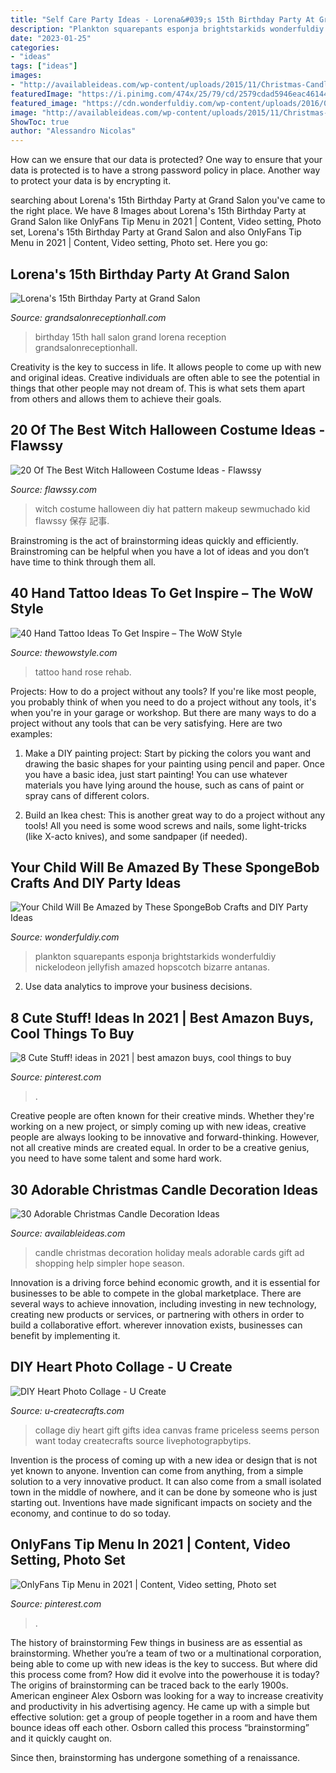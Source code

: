 ```yaml
---
title: "Self Care Party Ideas - Lorena&#039;s 15th Birthday Party At Grand Salon"
description: "Plankton squarepants esponja brightstarkids wonderfuldiy nickelodeon jellyfish amazed hopscotch bizarre antanas"
date: "2023-01-25"
categories:
- "ideas"
tags: ["ideas"]
images:
- "http://availableideas.com/wp-content/uploads/2015/11/Christmas-Candle-Decoration-24.jpg"
featuredImage: "https://i.pinimg.com/474x/25/79/cd/2579cdad5946eac46144540ad4e74ef5.jpg"
featured_image: "https://cdn.wonderfuldiy.com/wp-content/uploads/2016/02/plankton-toilet-paper-craft.jpg"
image: "http://availableideas.com/wp-content/uploads/2015/11/Christmas-Candle-Decoration-24.jpg"
ShowToc: true
author: "Alessandro Nicolas"
---
```



How can we ensure that our data is protected?
One way to ensure that your data is protected is to have a strong password policy in place. Another way to protect your data is by encrypting it.

	

		
searching about Lorena&#039;s 15th Birthday Party at Grand Salon you've came to the right place. We have 8 Images about Lorena&#039;s 15th Birthday Party at Grand Salon like OnlyFans Tip Menu in 2021 | Content, Video setting, Photo set, Lorena&#039;s 15th Birthday Party at Grand Salon and also OnlyFans Tip Menu in 2021 | Content, Video setting, Photo set. Here you go:
		
    
## Lorena&#039;s 15th Birthday Party At Grand Salon

<img loading=lazy src="https://www.grandsalonreceptionhall.com/wp-content/uploads/2014/01/Grand-Salon-Reception-Hall-Lorena-15th-Birthday-Party-20.jpg" onerror="this.onerror=null;this.src='https://tse1.mm.bing.net/th?id=OIP.B2kV7OoQ_mjzwrEorgWD0QHaD6&amp;pid=15.1';" alt="Lorena&#039;s 15th Birthday Party at Grand Salon">

_Source: grandsalonreceptionhall.com_

>birthday 15th hall salon grand lorena reception grandsalonreceptionhall. 

	

Creativity is the key to success in life. It allows people to come up with new and original ideas. Creative individuals are often able to see the potential in things that other people may not dream of. This is what sets them apart from others and allows them to achieve their goals.

    
## 20 Of The Best Witch Halloween Costume Ideas - Flawssy

<img loading=lazy src="http://flawssy.com/wp-content/uploads/2016/06/Kid-Witch-halloween-makeup-idas.jpg" onerror="this.onerror=null;this.src='https://tse3.mm.bing.net/th?id=OIP.WbQvR8_kN6jPIBfSMuEgigHaLH&amp;pid=15.1';" alt="20 Of The Best Witch Halloween Costume Ideas - Flawssy">

_Source: flawssy.com_

>witch costume halloween diy hat pattern makeup sewmuchado kid flawssy 保存 記事. 

	

Brainstroming is the act of brainstorming ideas quickly and efficiently. Brainstroming can be helpful when you have a lot of ideas and you don’t have time to think through them all.

    
## 40 Hand Tattoo Ideas To Get Inspire – The WoW Style

<img loading=lazy src="http://thewowstyle.com/wp-content/uploads/2015/02/men-rose-hand-tattoo.jpg" onerror="this.onerror=null;this.src='https://tse1.mm.bing.net/th?id=OIP.wLTCRb0B8JfZe4DalYcwQwHaJ4&amp;pid=15.1';" alt="40 Hand Tattoo Ideas To Get Inspire – The WoW Style">

_Source: thewowstyle.com_

>tattoo hand rose rehab. 

	

Projects: How to do a project without any tools?
If you're like most people, you probably think of when you need to do a project without any tools, it's when you're in your garage or workshop. But there are many ways to do a project without any tools that can be very satisfying. Here are two examples: 
1. Make a DIY painting project: Start by picking the colors you want and drawing the basic shapes for your painting using pencil and paper. Once you have a basic idea, just start painting! You can use whatever materials you have lying around the house, such as cans of paint or spray cans of different colors. 

2. Build an Ikea chest: This is another great way to do a project without any tools! All you need is some wood screws and nails, some light-tricks (like X-acto knives), and some sandpaper (if needed).

    
## Your Child Will Be Amazed By These SpongeBob Crafts And DIY Party Ideas

<img loading=lazy src="https://cdn.wonderfuldiy.com/wp-content/uploads/2016/02/plankton-toilet-paper-craft.jpg" onerror="this.onerror=null;this.src='https://tse4.mm.bing.net/th?id=OIP.kw4eNeNsy9Y1fwwvl7KSVQHaJ4&amp;pid=15.1';" alt="Your Child Will Be Amazed by These SpongeBob Crafts and DIY Party Ideas">

_Source: wonderfuldiy.com_

>plankton squarepants esponja brightstarkids wonderfuldiy nickelodeon jellyfish amazed hopscotch bizarre antanas. 

	

2. Use data analytics to improve your business decisions.

    
## 8 Cute Stuff! Ideas In 2021 | Best Amazon Buys, Cool Things To Buy

<img loading=lazy src="https://i.pinimg.com/474x/25/79/cd/2579cdad5946eac46144540ad4e74ef5.jpg" onerror="this.onerror=null;this.src='https://tse1.mm.bing.net/th?id=OIP.1AO8puxxFe1WAFLeFp6fxwAAAA&amp;pid=15.1';" alt="8 Cute Stuff! ideas in 2021 | best amazon buys, cool things to buy">

_Source: pinterest.com_

>. 

	

Creative people are often known for their creative minds. Whether they're working on a new project, or simply coming up with new ideas, creative people are always looking to be innovative and forward-thinking. However, not all creative minds are created equal. In order to be a creative genius, you need to have some talent and some hard work.

    
## 30 Adorable Christmas Candle Decoration Ideas

<img loading=lazy src="http://availableideas.com/wp-content/uploads/2015/11/Christmas-Candle-Decoration-24.jpg" onerror="this.onerror=null;this.src='https://tse3.mm.bing.net/th?id=OIP.T0eEIBsktYw04fa-m8eObgHaLH&amp;pid=15.1';" alt="30 Adorable Christmas Candle Decoration Ideas">

_Source: availableideas.com_

>candle christmas decoration holiday meals adorable cards gift ad shopping help simpler hope season. 

	

Innovation is a driving force behind economic growth, and it is essential for businesses to be able to compete in the global marketplace. There are several ways to achieve innovation, including investing in new technology, creating new products or services, or partnering with others in order to build a collaborative effort. wherever innovation exists, businesses can benefit by implementing it.

    
## DIY Heart Photo Collage - U Create

<img loading=lazy src="http://www.u-createcrafts.com/wp-content/uploads/2016/03/Heart-Canvas-Collage-Tutorial-1.jpg" onerror="this.onerror=null;this.src='https://tse2.mm.bing.net/th?id=OIP.m7lDrP13zengvJzbSzxaIQHaNc&amp;pid=15.1';" alt="DIY Heart Photo Collage - U Create">

_Source: u-createcrafts.com_

>collage diy heart gift gifts idea canvas frame priceless seems person want today createcrafts source livephotograpbytips. 

	

Invention is the process of coming up with a new idea or design that is not yet known to anyone. Invention can come from anything, from a simple solution to a very innovative product. It can also come from a small isolated town in the middle of nowhere, and it can be done by someone who is just starting out. Inventions have made significant impacts on society and the economy, and continue to do so today.

    
## OnlyFans Tip Menu In 2021 | Content, Video Setting, Photo Set

<img loading=lazy src="https://i.pinimg.com/736x/ed/43/66/ed4366c8c176b2afa33c033ccda3ca48.jpg" onerror="this.onerror=null;this.src='https://tse4.mm.bing.net/th?id=OIP.t60zBY6gBq3sbMsu0boqgwHaLc&amp;pid=15.1';" alt="OnlyFans Tip Menu in 2021 | Content, Video setting, Photo set">

_Source: pinterest.com_

>. 

	

The history of brainstorming
Few things in business are as essential as brainstorming. Whether you’re a team of two or a multinational corporation, being able to come up with new ideas is the key to success. But where did this process come from? How did it evolve into the powerhouse it is today?
The origins of brainstorming can be traced back to the early 1900s. American engineer Alex Osborn was looking for a way to increase creativity and productivity in his advertising agency. He came up with a simple but effective solution: get a group of people together in a room and have them bounce ideas off each other. Osborn called this process “brainstorming” and it quickly caught on.

Since then, brainstorming has undergone something of a renaissance.

